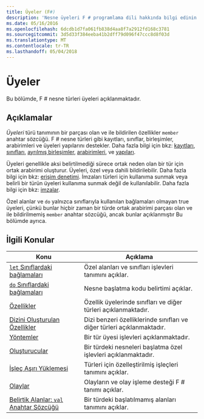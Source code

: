 ```yaml
---
title: Üyeler (F#)
description: 'Nesne üyeleri F # programlama dili hakkında bilgi edinin.'
ms.date: 05/16/2016
ms.openlocfilehash: 6dcdb1d7fa061fb838d4aa8f7a2912fd168c3781
ms.sourcegitcommit: 3d5d33f384eeba41b2dff79d096f47ccc8d8f03d
ms.translationtype: MT
ms.contentlocale: tr-TR
ms.lasthandoff: 05/04/2018
---
```

# <a name="members"></a>Üyeler

Bu bölümde, F # nesne türleri üyeleri açıklanmaktadır.


## <a name="remarks"></a>Açıklamalar
*Üyeleri* türü tanımının bir parçası olan ve ile bildirilen özellikler `member` anahtar sözcüğü. F # nesne türleri gibi kayıtları, sınıflar, birleşimler, arabirimleri ve üyeleri yapılarını destekler. Daha fazla bilgi için bkz: [kayıtları](../records.md), [sınıfları](../classes.md), [ayrılmış birleşimler](../discriminated-Unions.md), [arabirimleri](../interfaces.md), ve [yapıları](../structures.md).

Üyeleri genellikle aksi belirtilmediği sürece ortak neden olan bir tür için ortak arabirimi oluşturur. Üyeleri, özel veya dahili bildirilebilir. Daha fazla bilgi için bkz: [erişim denetimi](../access-Control.md). İmzaları türleri için kullanıma sunmak veya belirli bir türün üyeleri kullanıma sunmak değil de kullanılabilir. Daha fazla bilgi için bkz: [imzalar](../signatures.md).

Özel alanlar ve `do` yalnızca sınıflarıyla kullanılan bağlamaları olmayan true üyeleri, çünkü bunlar hiçbir zaman bir türde ortak arabirimi parçası olan ve ile bildirilmemiş `member` anahtar sözcüğü, ancak bunlar açıklanmıştır Bu bölümde ayrıca.


## <a name="related-topics"></a>İlgili Konular


|Konu|Açıklama|
|-----|-----------|
|[`let` Sınıflardaki bağlamaları](let-bindings-in-classes.md)|Özel alanları ve sınıfları işlevleri tanımını açıklar.|
|[`do` Sınıflardaki bağlamaları](do-bindings-in-classes.md)|Nesne başlatma kodu belirtimi açıklar.|
|[Özellikler](properties.md)|Özellik üyelerinde sınıfları ve diğer türleri açıklanmaktadır.|
|[Dizini Oluşturulan Özellikler](indexed-properties.md)|Dizi benzeri özelliklerinde sınıfları ve diğer türleri açıklanmaktadır.|
|[Yöntemler](methods.md)|Bir tür üyesi işlevleri açıklanmaktadır.|
|[Oluşturucular](constructors.md)|Bir türdeki nesneleri başlatma özel işlevleri açıklanmaktadır.|
|[İşleç Aşırı Yüklemesi](../operator-overloading.md)|Türleri için özelleştirilmiş işleçleri tanımını açıklar.|
|[Olaylar](events.md)|Olayların ve olay işleme desteği F # tanımı açıklar.|
|[Belirtik Alanlar: `val` Anahtar Sözcüğü](explicit-fields-the-val-keyword.md)|Bir türdeki başlatılmamış alanları tanımını açıklar.|
